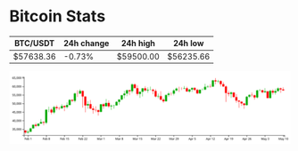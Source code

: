 # Bitcoin Stats

BTC/USDT|24h change|24h high|24h low|
|---|---|---|---|
|$57638.36|-0.73%|$59500.00|$56235.66|

<img src="./chart.svg">
